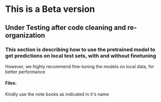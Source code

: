 

# This is a Beta version
## Under Testing after code cleaning and re-organization

### This section is describing how to use the pretrained model to get predictions on local test sets, with and without finetuning
However, we highly recommend fine-tuning the models on local data, for better performance 

#### Files:

Kindly use the note books as indicated in it's name
